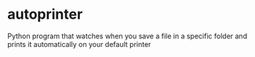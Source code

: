# autoprinter
Python program that watches when you save a file in a specific folder and prints it automatically on your default printer
